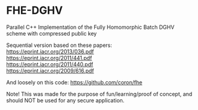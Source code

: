 # FHE-DGHV
Parallel C++ Implementation of the Fully Homomorphic Batch DGHV scheme with compressed public key

Sequential version based on these papers: <br />
https://eprint.iacr.org/2013/036.pdf <br />
https://eprint.iacr.org/2011/441.pdf <br />
https://eprint.iacr.org/2011/440.pdf <br />
https://eprint.iacr.org/2009/616.pdf <br />

And loosely on this code:
https://github.com/coron/fhe <br />

Note! This was made for the purpose of fun/learning/proof of concept, and should NOT be used for any secure application.
